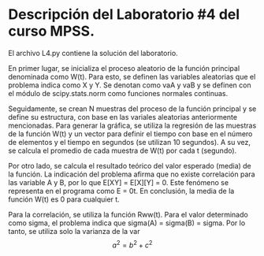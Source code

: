 # Descripción del Laboratorio #4 del curso MPSS.

El archivo L4.py contiene la solución del laboratorio.
   
En primer lugar, se inicializa el proceso aleatorio de la función principal denominada como W(t). Para esto, se definen las variables aleatorias 
que el problema indica como X y Y. Se denotan como vaA y vaB y se definen con el módulo de scipy.stats.norm como funciones normales continuas. 

Seguidamente, se crean N muestras del proceso de la función principal y se define su estructura, con base en las variales aleatorias anteriormente
mencionadas. Para generar la gráfica, se utiliza la regresión de las muestras de la función W(t) y un vector para definir el tiempo con base en el
número de elementos y el tiempo en segundos (se utilizan 10 segundos). A su vez, se calcula el promedio de cada muestra de W(t) por cada t (segundo).

Por otro lado, se calcula el resultado teórico del valor esperado (media) de la función. La indicación del problema afirma que no existe correlación
para las variable A y B, por lo que E[XY] = E[X][Y] = 0. Este fenómeno se representa en el programa como E = 0t. En conclusión, la media de la función 
W(t) es 0 para cualquier t.

Para la correlación, se utiliza la función Rww(t). Para el valor determinado como sigma, el problema indica que sigma(A) = sigma(B) = sigma. Por lo
tanto, se utiliza solo la varianza de la var $$ a^2 = b^2 + c^2 $$



